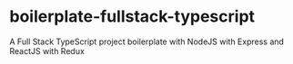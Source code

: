 # boilerplate-fullstack-typescript
A Full Stack TypeScript project boilerplate with NodeJS with Express and ReactJS with Redux
